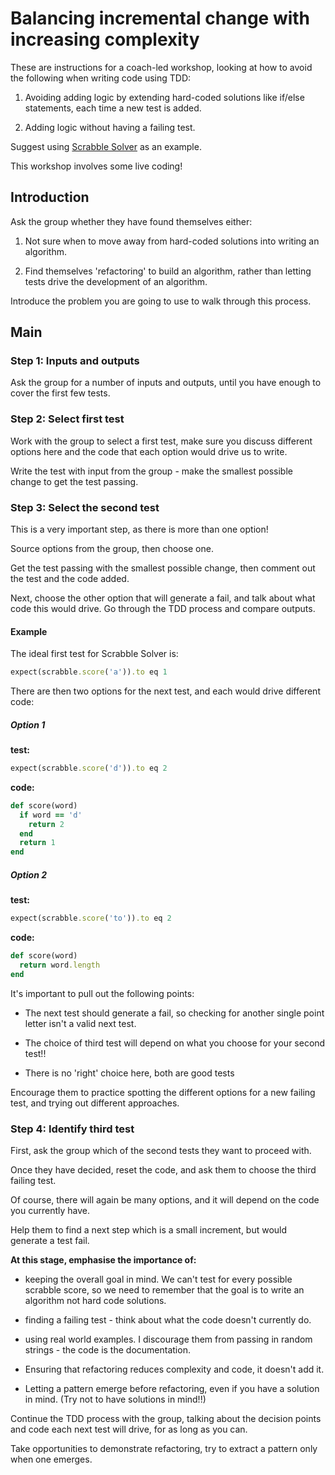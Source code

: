 # Balancing incremental change with increasing complexity

These are instructions for a coach-led workshop, looking at how to avoid the following when writing code using TDD:

1. Avoiding adding logic by extending hard-coded solutions like if/else statements, each time a new test is added.

2. Adding logic without having a failing test.

Suggest using [Scrabble Solver](../../exercises/scrabble_solver) as an example.

This workshop involves some live coding!

## Introduction

Ask the group whether they have found themselves either:

1. Not sure when to move away from hard-coded solutions into writing an algorithm.

2. Find themselves 'refactoring' to build an algorithm, rather than letting tests drive the development of an algorithm.

Introduce the problem you are going to use to walk through this process.

## Main

### Step 1: Inputs and outputs

Ask the group for a number of inputs and outputs, until you have enough to cover the first few tests.

### Step 2: Select first test

Work with the group to select a first test, make sure you discuss different options here and the code that each option would drive us to write.

Write the test with input from the group - make the smallest possible change to get the test passing.


### Step 3: Select the second test

This is a very important step, as there is more than one option!

Source options from the group, then choose one.

Get the test passing with the smallest possible change, then comment out the test and the code added.

Next, choose the other option that will generate a fail, and talk about what code this would drive. Go through the TDD process and compare outputs.

#### Example

The ideal first test for Scrabble Solver is:

```ruby
expect(scrabble.score('a')).to eq 1
```

There are then two options for the next test, and each would drive different code:

##### Option 1
**test:**
```ruby
expect(scrabble.score('d')).to eq 2
```
**code:**
```ruby
def score(word)
  if word == 'd'
    return 2
  end
  return 1
end
```

##### Option 2
**test:**
```ruby
expect(scrabble.score('to')).to eq 2
```
**code:**
```ruby
def score(word)
  return word.length
end
```

It's important to pull out the following points:

- The next test should generate a fail, so checking for another single point letter isn't a valid next test.

- The choice of third test will depend on what you choose for your second test!!

- There is no 'right' choice here, both are good tests

Encourage them to practice spotting the different options for a new failing test, and trying out different approaches.

### Step 4: Identify third test

First, ask the group which of the second tests they want to proceed with.

Once they have decided, reset the code, and ask them to choose the third failing test.

Of course, there will again be many options, and it will depend on the code you currently have.

Help them to find a next step which is a small increment, but would generate a test fail.

**At this stage, emphasise the importance of:**
- keeping the overall goal in mind. We can't test for every possible scrabble score, so we need to remember that the goal is to write an algorithm not hard code solutions.

- finding a failing test - think about what the code doesn't currently do.

- using real world examples. I discourage them from passing in random strings - the code is the documentation.

- Ensuring that refactoring reduces complexity and code, it doesn't add it.

- Letting a pattern emerge before refactoring, even if you have a solution in mind. (Try not to have solutions in mind!!)

Continue the TDD process with the group, talking about the decision points and code each next test will drive, for as long as you can.

Take opportunities to demonstrate refactoring, try to extract a pattern only when one emerges.
